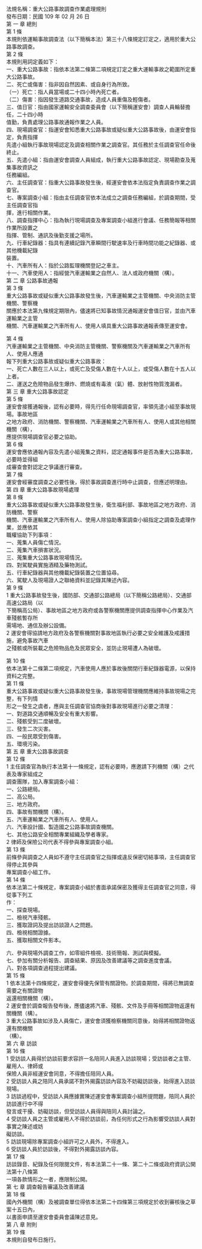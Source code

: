 法規名稱：重大公路事故調查作業處理規則  
發布日期：民國 109 年 02 月 26 日  
第 一 章 總則  
第 1 條  
本規則依運輸事故調查法（以下簡稱本法）第三十八條規定訂定之，適用於重大公路事故調查。  
第 2 條  
本規則用詞定義如下：  
一、重大公路事故：指依本法第二條第二項規定訂定之重大運輸事故之範圍所定重大公路事故。  
二、死亡或傷害：指非因自然因素、或自身行為所致。  
（一）死亡：指人員當場或二十四小時內死亡者。  
（二）傷害：指因發生道路交通事故，造成人員重傷及輕傷者。  
三、值日官：指由國家運輸安全調查委員會（以下簡稱運安會）調查人員輪替擔任，二十四小時  
值勤，負責處理公路事故通報作業之人員。  
四、現場調查官：指運安會知悉重大公路事故或疑似重大公路事故後，由運安會指定，負責指揮  
先遣小組執行事故現場認定及調查相關作業之調查官。其任務於主任調查官任命後終止。  
五、先遣小組：指由運安會調查人員組成，執行重大公路事故認定、現場勘查及蒐集事故資訊之  
任務編組。  
六、主任調查官：指重大公路事故發生後，經運安會依本法指定負責調查作業之調查官。  
七、專案調查小組：指由主任調查官依本法成立之調查任務編組，於調查期間，受主任調查官指  
揮，進行相關作業。  
八、調查指揮中心：指為執行現場調查及專案調查小組進行會議、任務簡報等相關作業所設置之  
指揮、管制、通訊及後勤支援之場所。  
九、行車紀錄器：指具有連續記錄汽車瞬間行駛速率及行車時間功能之紀錄器、或其他機載紀錄  
裝置。  
十、汽車所有人：指於公路監理機關登記之車主。  
十一、汽車使用人：指經營汽車運輸業之自然人、法人或政府機關（構）。  
第 二 章 公路事故通報  
第 3 條  
重大公路事故或疑似重大公路事故發生後，汽車運輸業之主管機關、中央消防主管機關、警察機  
關應於本法第九條規定期限內，儘速將已知事故情況通報運安會值日官，並由汽車運輸業之主管  
機關、汽車運輸業之汽車所有人、使用人填具重大公路事故通報表傳至運安會。  


第 4 條  
汽車運輸業之主管機關、中央消防主管機關、警察機關及汽車運輸業之汽車所有人、使用人應通  
報下列重大公路事故或疑似重大公路事故：  
一、死亡人數在三人以上，或死亡及受傷人數在十人以上，或受傷人數在十五人以上者。  
二、運送之危險物品發生爆炸、燃燒或有毒液（氣）體、放射性物質洩漏者。  
第 三 章 重大公路事故認定  
第 5 條  
運安會接獲通報後，認有必要時，得先行任命現場調查官，率領先遣小組至事故現場。事故地區  
之地方政府、消防機關、警察機關、汽車運輸業之汽車所有人、使用人或其他相關機關（構），  
應提供現場調查官必要之協助。  
第 6 條  
運安會應依通報內容及先遣小組蒐集之資料，認定通報事件是否為重大公路事故，必要時並得組  
成審查會對認定之爭議進行審查。  
第 7 條  
運安會經審度調查之必要性後，得於事故調查進行時中止調查，但應述明理由。  
第 四 章 重大公路事故現場處理  
第 8 條  
重大公路事故或疑似重大公路事故發生後，衛生福利部、事故地區之地方政府、消防機關、警察  
機關、汽車運輸業之汽車所有人、使用人除協助專案調查小組指定之調查及處理作業，並應依其  
職權協助下列事項：  
一、蒐集人員傷亡情況。  
二、蒐集汽車損害狀況。  
三、蒐集重大公路事故現場情況。  
四、對駕駛員實施酒精及藥物測試。  
五、行車紀錄器與其他機載紀錄裝置之位置協尋。  
六、駕駛人及現場證人之聯絡資料並記錄其陳述內容。  
第 9 條  
1 重大公路事故發生後，國防部、交通部公路總局（以下簡稱公路總局）、交通部高速公路局（以  
下簡稱高公局）、事故地區之地方政府或各警察機關應提供調查指揮中心作業及汽車殘骸暫存所  
需場地、通信及辦公設備。  
2 運安會得協請地方政府及各警察機關對事故地區執行必要之安全維護及戒護措施，避免事故汽車  
之殘骸或所裝載之危險物品危及民眾安全，並防止現場遭人為破壞。  


第 10 條  
依本法第十二條第二項規定，汽車使用人應於事故後關閉行車紀錄器電源，以保持資料之完整。  
第 11 條  
重大公路事故或疑似重大公路事故發生後，事故現場管理機關應維持事故現場之完整，有下列情  
形之一發生之虞者，應與主任調查官協商後對事故現場進行必要之清理：  
一、對道路交通順暢及安全有重大影響。  
二、殘骸受到二度破壞。  
三、發生二次災害。  
四、一般民眾受到傷害。  
五、環境污染。  
第 五 章 重大公路事故調查  
第 12 條  
1 主任調查官為執行本法第十一條規定，認有必要時，應邀請下列機關（構）之代表及專家組成之  
調查團隊，加入專案調查小組：  
一、公路總局。  
二、高公局。  
三、地方政府。  
四、事故有關機關（構）。  
五、汽車運輸業之汽車所有人、使用人。  
六、汽車設計國、製造國之公路事故調查機關。  
七、其他公路安全相關專業組織及學者專家。  
2 律師及保險公司代表不得參與專案調查小組。  
第 13 條  
前條參與調查之人員如不遵守主任調查官之指揮或違反保密切結事項，主任調查官得停止其參與  
專案調查小組工作。  
第 14 條  
依本法第二十條規定，專案調查小組於書面承諾保密及獲得主任調查官之同意，得從事下列工  
作：  
一、探查現場。  
二、檢視汽車殘骸。  
三、獲取證詞及提出訪談證人之問題。  
四、檢視相關證據。  
五、獲取相關文件影本。  


六、參與現場外調查工作，如零組件檢視、技術簡報、測試與模擬。  
七、參加有關分析報告、調查結果、原因及改善建議等之調查進度會議。  
八、對各項調查過程提出建議。  
第 15 條  
1 依本法第十四條規定，運安會得優先保管有關證物。於調查期間，得將已無調查需要之有關證物  
返還相關機關（構）。  
2 運安會於調查報告發布後，應儘速將汽車、殘骸、文件及手冊等相關證物返還有關機關（構）。  
3 重大公路事故如涉及人員傷亡，運安會須獲檢察機關同意後，始得將相關證物返還有關機關  
（構）。  
第 六 章 訪談  
第 16 條  
1 受訪談人員得於訪談前要求容許一名陪同人員進入訪談現場；受訪談者之主管、雇用人、律師或  
保險人員非經運安會同意，不得擔任陪同人員。  
2 受訪談人員之陪同人員承諾不對外揭露訪談內容及不妨礙訪談後，始得進入訪談現場。  
3 訪談過程中，受訪談人員應據實陳述運安會專案調查小組所提問題，陪同人員於訪談進行中不得  
發言或干擾、妨礙訪談，但受訪談人員得與陪同人員討論之。  
4 受訪談人員之主管或雇用人不得於訪談前，為任何形式之行為影響受訪談人員對事實之陳述或妨  
礙訪談。  
5 訪談現場除專案調查小組許可之人員外，不得進入。  
6 受訪談人員於訪談後，不得對外揭露訪談內容。  
第 17 條  
訪談錄音、紀錄及任何限閱文件，有本法第二十一條、第二十二條或政府資訊公開法第十八條第  
一項各款情形之一者，應限制公開。  
第 七 章 調查報告審議及改善建議  
第 18 條  
國內外機關（構）及被調查單位得依本法第二十四條第三項規定於收到審核後之草案十五日內，  
以書面申請至運安會委員會議陳述意見。  
第 八 章 附則  
第 19 條  
本規則自發布日施行。  


